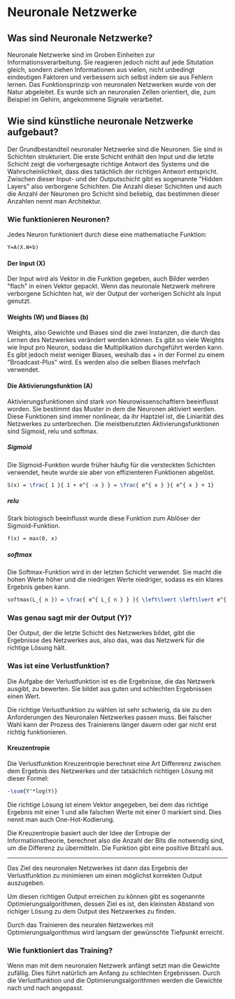 # Neuronale Netzwerke

## Was sind Neuronale Netzwerke?
Neuronale Netzwerke sind im Groben Einheiten zur Informationsverarbeitung. Sie reagieren jedoch nicht auf jede 
Situtation gleich, sondern ziehen Informationen aus vielen, nicht unbedingt eindeutigen Faktoren und 
verbessern sich selbst indem sie aus Fehlern lernen.
Das Funktionsprinzip von neuronalen Netzwerken wurde von der Natur abgeleitet. Es wurde sich an neuronalen Zellen
orientiert, die, zum Beispiel im Gehirn, angekommene Signale verarbeitet.

## Wie sind künstliche neuronale Netzwerke aufgebaut?
Der Grundbestandteil neuronaler Netzwerke sind die Neuronen. Sie sind in Schichten strukturiert.
Die erste Schicht enthält den Input und die letzte Schicht zeigt die vorhergesagte richtige Antwort des Systems und die 
Wahrscheinlichkeit, dass dies tatächlich der richtigen Antwort entspricht.
Zwischen dieser Input- und der Outputschicht gibt es sogenannte "Hidden Layers" also verborgene Schichten. Die Anzahl
dieser Schichten und auch die Anzahl der Neuronen pro Schicht sind beliebig, das bestimmen dieser Anzahlen nennt man Architektur.

### Wie funktionieren Neuronen? 
Jedes Neuron funktioniert durch diese eine mathematische Funktion:

```latex
Y=A(X.W+b)
```

#### Der Input (X)
Der Input wird als Vektor in die Funktion gegeben, auch Bilder werden "flach" in einen Vektor gepackt.
Wenn das neuronale Netzwerk mehrere verborgene Schichten hat, wir der Output der vorherigen Schicht als Input genutzt.

#### Weights (W) und Biases (b)
Weights, also Gewichte und Biases sind die zwei Instanzen, die durch das Lernen des Netzwerkes verändert werden können.
Es gibt so viele Weights wie Input pro Neuron, sodass die Multiplikation durchgeführt werden kann. 
Es gibt jedoch meist weniger Biases, weshalb das + in der Formel zu einem "Broadcast-Plus" wird. 
Es werden also die selben Biases mehrfach verwendet.

#### Die Aktivierungsfunktion (A)
Aktivierungsfunktionen sind stark von Neurowissenschaftlern beeinflusst worden. Sie bestimmt das Muster in dem die 
Neuronen aktiviert werden. Diese Funktionen sind immer nonlinear, da ihr Haptziel ist, die Liniarität des Netzwerkes zu unterbrechen.
Die meistbenutzten Aktivierungsfunktionen sind Sigmoid, relu und softmax.

##### Sigmoid
Die Sigmoid-Funktion wurde früher häufig für die versteckten Schichten verwendet, heute wurde sie aber von effizienteren 
Funktionen abgelöst.

```latex
S(x) = \frac{ 1 }{ 1 + e^{ -x } } = \frac{ e^{ x } }{ e^{ x } + 1}
```

##### relu
Stark biologisch beeinflusst wurde diese Funktion zum Ablöser der Sigmoid-Funktion.

```latex
f(x) = max(0, x)
```

##### softmax
Die Softmax-Funktion wird in der letzten Schicht verwendet. Sie macht die hohen Werte höher und die niedrigen Werte niedriger, sodass
es ein klares Ergebnis geben kann.

```latex
softmax(L_{ n }) = \frac{ e^{ L_{ n } } }{ \left\lvert \left\lvert e^{ L } \right\rvert \right\rvert }
```

### Was genau sagt mir der Output (Y)?
Der Output, der die letzte Schicht des Netzwerkes bildet, gibt die Ergebnisse des Netzwerkes aus, also das, was das Netzwerk 
für die richtige Lösung hält.

### Was ist eine Verlustfunktion?
Die Aufgabe der Verlustfunktion ist es die Ergebnisse, die das Netzwerk ausgibt, zu bewerten. 
Sie bildet aus guten und schlechten Ergebnissen einen Wert.

Die richtige Verlustfunktion zu wählen ist sehr schwierig, da sie zu den Anforderungen des Neuronalen Netzwerkes passen muss.
Bei falscher Wahl kann der Prozess des Trainierens länger dauern oder gar nicht erst richtig funktionieren.
 
#### Kreuzentropie
Die Verlustfunktion Kreuzentropie berechnet eine Art Diffenrenz zwischen dem Ergebnis des Netzwerkes und der tatsächlich richtigen Lösung
mit dieser Formel:
 ```latex
-\sum{Y'*log(Y)}
```
Die richtige Lösung ist einem Vektor angegeben, bei dem das richtige Ergebnis mit einer 1 und alle falschen Werte mit 
einer 0 markiert sind. Dies nennt man auch One-Hot-Kodierung.

Die Kreuzentropie basiert auch der Idee der Entropie der Informationstheorie, berechnet also die Anzahl der Bits die notwendig sind,
um die Differenz zu übermitteln. Die Funktion gibt eine positive Bitzahl aus.

___

Das Ziel des neuronalen Netzwerkes ist dann das Ergebnis der Verlustfunktion zu minimieren um einen möglichst 
korrekten Output auszugeben.

Um diesen richtigen Output erreichen zu können gibt es sogenannte Optimierungsalgorithmen, dessen Ziel es ist,
den kleinsten Abstand von richiger Lösung zu dem Output des Netzwerkes zu finden.

Durch das Trainieren des neuralen Netzwerkes mit Optimierungsalgorithmus wird langsam der gewünschte Tiefpunkt erreicht.

### Wie funktioniert das Training?
Wenn man mit dem neuronalen Netzwerk anfängt setzt man die Gewichte zufällig. Dies führt natürlich am Anfang zu
schlechten Ergebnissen. Durch die Verlustfunktion und die Optimierungsalgorithmen werden die Gewichte nach 
und nach angepasst.
